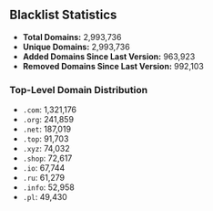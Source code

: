 ## Blacklist Statistics

- **Total Domains:** 2,993,736
- **Unique Domains:** 2,993,736
- **Added Domains Since Last Version:** 963,923
- **Removed Domains Since Last Version:** 992,103

### Top-Level Domain Distribution

-  `.com`: 1,321,176
-  `.org`: 241,859
-  `.net`: 187,019
-  `.top`: 91,703
-  `.xyz`: 74,032
-  `.shop`: 72,617
-  `.io`: 67,744
-  `.ru`: 61,279
-  `.info`: 52,958
-  `.pl`: 49,430
